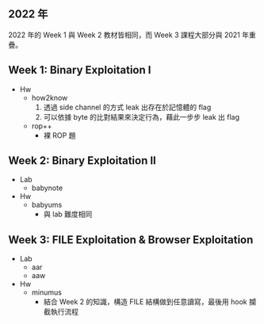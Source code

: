 ## 2022 年

2022 年的 Week 1 與 Week 2 教材皆相同，而 Week 3 課程大部分與 2021 年重疊。

## Week 1: Binary Exploitation I
- Hw
  - how2know
    1. 透過 side channel 的方式 leak 出存在於記憶體的 flag
    2. 可以依據 byte 的比對結果來決定行為，藉此一步步 leak 出 flag
  - rop++
    - 裸 ROP 題

## Week 2: Binary Exploitation II
- Lab
  - babynote
- Hw
  - babyums
    - 與 lab 難度相同

## Week 3: FILE Exploitation & Browser Exploitation
- Lab
  - aar
  - aaw
- Hw
  - minumus
    - 結合 Week 2 的知識，構造 FILE 結構做到任意讀寫，最後用 hook 攔截執行流程